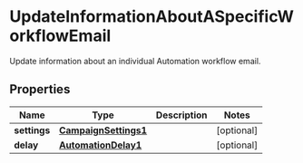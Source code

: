 

# UpdateInformationAboutASpecificWorkflowEmail

Update information about an individual Automation workflow email.

## Properties

| Name | Type | Description | Notes |
|------------ | ------------- | ------------- | -------------|
|**settings** | [**CampaignSettings1**](CampaignSettings1.md) |  |  [optional] |
|**delay** | [**AutomationDelay1**](AutomationDelay1.md) |  |  [optional] |



